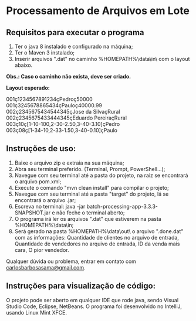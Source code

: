 # Processamento de Arquivos em Lote

## Requisitos para executar o programa
1. Ter o java 8 instalado e configurado na máquina;
2. Ter o Maven 3 instalado;
3. Inserir arquivos ".dat" no caminho %HOMEPATH%\data\in\ com o layout abaixo.

**Obs.: Caso o caminho não exista, deve ser criado.**

**Layout esperado:**

001ç1234567891234çPedroç50000  
001ç3245678865434çPauloç40000.99  
002ç2345675434544345çJose da SilvaçRural  
002ç2345675433444345çEduardo PereiraçRural  
003ç10ç[1-10-100,2-30-2.50,3-40-3.10]çPedro  
003ç08ç[1-34-10,2-33-1.50,3-40-0.10]çPaulo  

## Instruções de uso:
1. Baixe o arquivo zip e extraia na sua máquina;
2. Abra seu terminal preferido. (Terminal, Prompt, PowerShell...);
3. Navegue com seu terminal até a pasta do projeto, na raiz se encontrará o arquivo pom.xml;
4. Execute o comando "mvn clean install" para compilar o projeto;
5. Navegue com seu terminal até a pasta "target" do projeto, lá se encontrará o arquivo .jar;
6. Escreva no terminal: java -jar batch-processing-app-3.3.3-SNAPSHOT.jar e não feche o terminal aberto;
7. O programa irá ler os arquivos ".dat" que estiverem na pasta %HOMEPATH%\data\in\;
8. Será gerado na pasta %HOMEPATH%\data\out\ o arquivo ".done.dat" com as informações:
Quantidade de clientes no arquivo de entrada,
Quantidade de vendedores no arquivo de entrada,
ID da venda mais cara,
O pior vendedor.

Qualquer dúvida ou problema, entrar em contato com carlosbarbosasama@gmail.com.

## Instruções para visualização de código:
O projeto pode ser aberto em qualquer IDE que rode java, sendo Visual Studio Code, Eclipse, NetBeans. 
O programa foi desenvolvido no IntelliJ, usando Linux Mint XFCE.